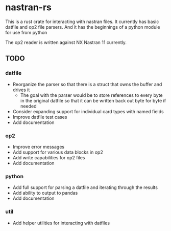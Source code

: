 # nastran-rs

This is a rust crate for interacting with nastran files. It currently has basic datfile and op2 file parsers. And it has the beginnings of a python module for use from python

The op2 reader is written against NX Nastran 11 currently. 

## TODO

### datfile 
- Reorganize the parser so that there is a struct that owns the buffer and drives it
  - The goal with the parser would be to store references to every byte in the original 
    datfile so that it can be written back out byte for byte if needed
- Consider expanding support for individual card types with named fields
- Improve datfile test cases
- Add documentation

### op2 
- Improve error messages
- Add support for various data blocks in op2
- Add write capabilities for op2 files
- Add documentation

### python 
- Add full support for parsing a datfile and iterating through the results
- Add ability to output to pandas
- Add documentation

### util
- Add helper utilities for interacting with datfiles

